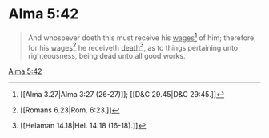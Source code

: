 # Alma 5:42

> And whosoever doeth this must receive his <u>wages</u>[^a] of him; therefore, for his <u>wages</u>[^b] he receiveth <u>death</u>[^c], as to things pertaining unto righteousness, being dead unto all good works.

[Alma 5:42](https://www.churchofjesuschrist.org/study/scriptures/bofm/alma/5?lang=eng&id=p42#p42)


[^a]: [[Alma 3.27|Alma 3:27 (26-27)]]; [[D&C 29.45|D&C 29:45.]]
[^b]: [[Romans 6.23|Rom. 6:23.]]
[^c]: [[Helaman 14.18|Hel. 14:18 (16-18).]]
